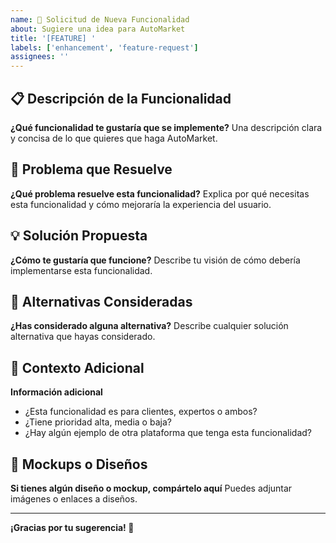 ```yaml
---
name: 🚀 Solicitud de Nueva Funcionalidad
about: Sugiere una idea para AutoMarket
title: '[FEATURE] '
labels: ['enhancement', 'feature-request']
assignees: ''
---
```


## 📋 Descripción de la Funcionalidad

**¿Qué funcionalidad te gustaría que se implemente?**
Una descripción clara y concisa de lo que quieres que haga AutoMarket.

## 🎯 Problema que Resuelve

**¿Qué problema resuelve esta funcionalidad?**
Explica por qué necesitas esta funcionalidad y cómo mejoraría la experiencia del usuario.

## 💡 Solución Propuesta

**¿Cómo te gustaría que funcione?**
Describe tu visión de cómo debería implementarse esta funcionalidad.

## 🔄 Alternativas Consideradas

**¿Has considerado alguna alternativa?**
Describe cualquier solución alternativa que hayas considerado.

## 📱 Contexto Adicional

**Información adicional**
- ¿Esta funcionalidad es para clientes, expertos o ambos?
- ¿Tiene prioridad alta, media o baja?
- ¿Hay algún ejemplo de otra plataforma que tenga esta funcionalidad?

## 🎨 Mockups o Diseños

**Si tienes algún diseño o mockup, compártelo aquí**
Puedes adjuntar imágenes o enlaces a diseños.

---

**¡Gracias por tu sugerencia! 🎉**

